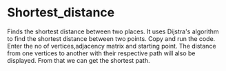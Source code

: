 # Shortest_distance
Finds the shortest distance between two places.
It uses Dijstra's algorithm to find the shortest distance between two points.
Copy and run the code.
Enter the no of vertices,adjacency matrix and starting point.
The distance from one vertices to another with their respective path will also be displayed.
From that we can get the shortest path.
